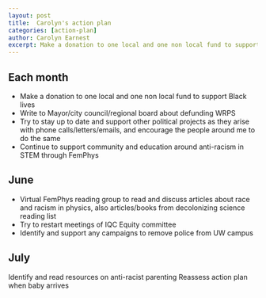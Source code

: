 ```yaml
---
layout: post
title:  Carolyn's action plan
categories: [action-plan]
author: Carolyn Earnest
excerpt: Make a donation to one local and one non local fund to support Black lives...
---
```


## Each month

- Make a donation to one local and one non local fund to support Black lives
- Write to Mayor/city council/regional board about defunding WRPS
- Try to stay up to date and support other political projects as they arise with phone calls/letters/emails, and encourage the people around me to do the same
- Continue to support community and education around anti-racism in STEM through FemPhys

## June

- Virtual FemPhys reading group to read and discuss articles about race and racism in physics, also articles/books from decolonizing science reading list
- Try to restart meetings of IQC Equity committee
- Identify and support any campaigns to remove police from UW campus

## July

Identify and read resources on anti-racist parenting
Reassess action plan when baby arrives